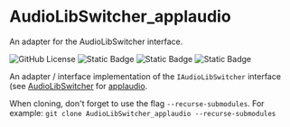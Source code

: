 # AudioLibSwitcher_applaudio
An adapter for the AudioLibSwitcher interface.

![GitHub License](https://img.shields.io/github/license/razterizer/AudioLibSwitcher_applaudio?color=blue)
![Static Badge](https://img.shields.io/badge/linkage-header_only-yellow)
![Static Badge](https://img.shields.io/badge/3rdparty_linkage-static_/_dynamic-yellow)
![Static Badge](https://img.shields.io/badge/C%2B%2B-20-yellow)

An adapter / interface implementation of the `IAudioLibSwitcher` interface (see [AudioLibSwitcher](https://github.com/razterizer/AudioLibSwitcher) for [applaudio](https://github.com/razterizer/applaudio).

When cloning, don't forget to use the flag `--recurse-submodules`. For example: `git clone AudioLibSwitcher_applaudio --recurse-submodules`
